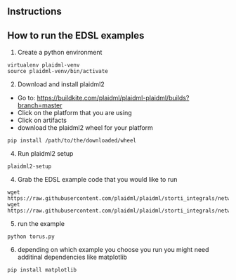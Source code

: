 
Instructions
-------------------------------------------------------------------
How to run the EDSL examples
-------------------------------------------------------------------

1. Create a python environment 

```
virtualenv plaidml-venv
source plaidml-venv/bin/activate
```

2. Download and install plaidml2

  * Go to: https://buildkite.com/plaidml/plaidml-plaidml/builds?branch=master
  * Click on the platform that you are using 
  * Click on artifacts 
  * download the plaidml2 wheel for your platform

```
pip install /path/to/the/downloaded/wheel
```

4. Run plaidml2 setup

```
plaidml2-setup
```

4. Grab the EDSL example code that you would like to run

```
wget https://raw.githubusercontent.com/plaidml/plaidml/storti_integrals/networks/scitile/storti_integrals/op.py
wget https://raw.githubusercontent.com/plaidml/plaidml/storti_integrals/networks/scitile/storti_integrals/torus.py
```

5. run the example 

```
python torus.py 
```

6. depending on which example you choose you run you might need additinal dependencies like matplotlib

```
pip install matplotlib
```